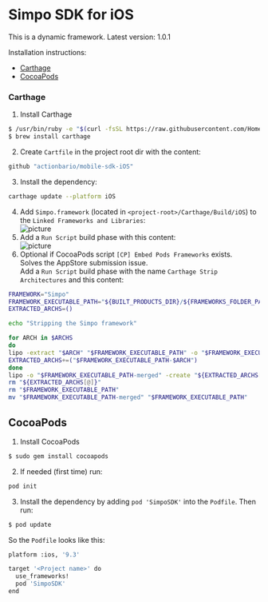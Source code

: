 # Simpo SDK for iOS

This is a dynamic framework.
Latest version: 1.0.1

Installation instructions:
- [Carthage](#carthage)
- [CocoaPods](#cocoapods)

### Carthage

1. Install Carthage  
```bash
$ /usr/bin/ruby -e "$(curl -fsSL https://raw.githubusercontent.com/Homebrew/install/master/install)"
$ brew install carthage
```
2. Create `Cartfile` in the project root dir with the content:  
```bash
github "actionbario/mobile-sdk-iOS"
```

3. Install the dependency:  
```bash
carthage update --platform iOS
```
4. Add `Simpo.framework` (located in `<project-root>/Carthage/Build/iOS`) to the `Linked Frameworks and Libraries`:  
![picture](https://github.com/vvit/SimpoSDK/blob/master/carthage1.png)
5. Add a `Run Script` build phase with this content:  
![picture](https://github.com/vvit/SimpoSDK/blob/master/carthage2.png)
6. Optional if CocoaPods script `[CP] Embed Pods Frameworks` exists.  
Solves the AppStore submission issue.  
Add a `Run Script` build phase with the name `Carthage Strip Architectures` and this content:
```bash
FRAMEWORK="Simpo"
FRAMEWORK_EXECUTABLE_PATH="${BUILT_PRODUCTS_DIR}/${FRAMEWORKS_FOLDER_PATH}/$FRAMEWORK.framework/$FRAMEWORK"
EXTRACTED_ARCHS=()

echo "Stripping the Simpo framework"

for ARCH in $ARCHS
do
lipo -extract "$ARCH" "$FRAMEWORK_EXECUTABLE_PATH" -o "$FRAMEWORK_EXECUTABLE_PATH-$ARCH"
EXTRACTED_ARCHS+=("$FRAMEWORK_EXECUTABLE_PATH-$ARCH")
done
lipo -o "$FRAMEWORK_EXECUTABLE_PATH-merged" -create "${EXTRACTED_ARCHS[@]}"
rm "${EXTRACTED_ARCHS[@]}"
rm "$FRAMEWORK_EXECUTABLE_PATH"
mv "$FRAMEWORK_EXECUTABLE_PATH-merged" "$FRAMEWORK_EXECUTABLE_PATH"
```

## CocoaPods

1. Install CocoaPods  
```bash
$ sudo gem install cocoapods
```
2. If needed (first time) run:
```bash
pod init
```
3. Install the dependency by adding `pod 'SimpoSDK'` into the `Podfile`. Then run:
```bash
$ pod update
```

So the `Podfile` looks like this:  
```bash
platform :ios, '9.3'

target '<Project name>' do
  use_frameworks!
  pod 'SimpoSDK'
end
````
